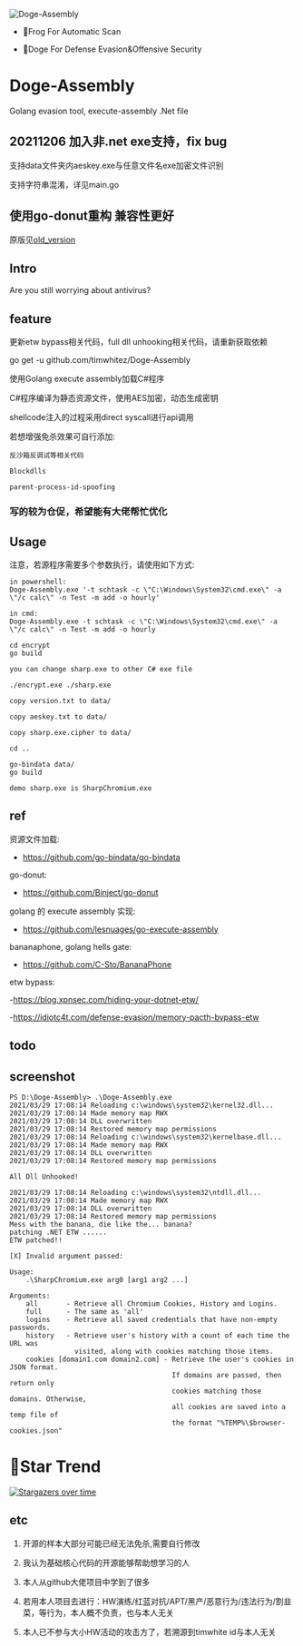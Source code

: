 ![Doge-Assembly](https://socialify.git.ci/timwhitez/Doge-Assembly/image?description=1&font=Raleway&forks=1&issues=1&language=1&logo=https%3A%2F%2Favatars1.githubusercontent.com%2Fu%2F36320909&owner=1&pattern=Circuit%20Board&stargazers=1&theme=Light)

- 🐸Frog For Automatic Scan

- 🐶Doge For Defense Evasion&Offensive Security

# Doge-Assembly
Golang evasion tool, execute-assembly .Net file

## 20211206 加入非.net exe支持，fix bug
支持data文件夹内aeskey.exe与任意文件名exe加密文件识别

支持字符串混淆，详见main.go


## 使用go-donut重构 兼容性更好
原版见[old_version](./old_version)

## Intro
Are you still worrying about antivirus?


## feature
更新etw bypass相关代码，full dll unhooking相关代码，请重新获取依赖

go get -u github.com/timwhitez/Doge-Assembly

使用Golang execute assembly加载C#程序

C#程序编译为静态资源文件，使用AES加密，动态生成密钥

shellcode注入的过程采用direct syscall进行api调用

若想增强免杀效果可自行添加:
```
反沙箱反调试等相关代码

Blockdlls

parent-process-id-spoofing
```

### 写的较为仓促，希望能有大佬帮忙优化


## Usage
注意，若源程序需要多个参数执行，请使用如下方式:
```
in powershell:
Doge-Assembly.exe '-t schtask -c \"C:\Windows\System32\cmd.exe\" -a \"/c calc\" -n Test -m add -o hourly'

in cmd:
Doge-Assembly.exe -t schtask -c \"C:\Windows\System32\cmd.exe\" -a \"/c calc\" -n Test -m add -o hourly
```

```
cd encrypt
go build

you can change sharp.exe to other C# exe file

./encrypt.exe ./sharp.exe

copy version.txt to data/

copy aeskey.txt to data/

copy sharp.exe.cipher to data/

cd ..

go-bindata data/
go build

```

```
demo sharp.exe is SharpChromium.exe
```


## ref
资源文件加载:

- https://github.com/go-bindata/go-bindata

go-donut:

- https://github.com/Binject/go-donut

golang 的 execute assembly 实现:

- https://github.com/lesnuages/go-execute-assembly

bananaphone, golang hells gate:

- https://github.com/C-Sto/BananaPhone

etw bypass:

-https://blog.xpnsec.com/hiding-your-dotnet-etw/

-https://idiotc4t.com/defense-evasion/memory-pacth-bypass-etw


## todo



## screenshot
```
PS D:\Doge-Assembly> .\Doge-Assembly.exe
2021/03/29 17:08:14 Reloading c:\windows\system32\kernel32.dll...
2021/03/29 17:08:14 Made memory map RWX
2021/03/29 17:08:14 DLL overwritten
2021/03/29 17:08:14 Restored memory map permissions
2021/03/29 17:08:14 Reloading c:\windows\system32\kernelbase.dll...
2021/03/29 17:08:14 Made memory map RWX
2021/03/29 17:08:14 DLL overwritten
2021/03/29 17:08:14 Restored memory map permissions

All Dll Unhooked!

2021/03/29 17:08:14 Reloading c:\windows\system32\ntdll.dll...
2021/03/29 17:08:14 Made memory map RWX
2021/03/29 17:08:14 DLL overwritten
2021/03/29 17:08:14 Restored memory map permissions
Mess with the banana, die like the... banana?
patching .NET ETW ......
ETW patched!!

[X] Invalid argument passed:

Usage:
    .\SharpChromium.exe arg0 [arg1 arg2 ...]

Arguments:
    all       - Retrieve all Chromium Cookies, History and Logins.
    full      - The same as 'all'
    logins    - Retrieve all saved credentials that have non-empty passwords.
    history   - Retrieve user's history with a count of each time the URL was
                visited, along with cookies matching those items.
    cookies [domain1.com domain2.com] - Retrieve the user's cookies in JSON format.
                                        If domains are passed, then return only
                                        cookies matching those domains. Otherwise,
                                        all cookies are saved into a temp file of
                                        the format "%TEMP%\$browser-cookies.json"
```

# 🚀Star Trend
[![Stargazers over time](https://starchart.cc/timwhitez/Doge-Assembly.svg)](https://starchart.cc/timwhitez/Doge-Assembly)


## etc
1. 开源的样本大部分可能已经无法免杀,需要自行修改

2. 我认为基础核心代码的开源能够帮助想学习的人
 
3. 本人从github大佬项目中学到了很多
 
4. 若用本人项目去进行：HW演练/红蓝对抗/APT/黑产/恶意行为/违法行为/割韭菜，等行为，本人概不负责，也与本人无关

5. 本人已不参与大小HW活动的攻击方了，若溯源到timwhite id与本人无关
